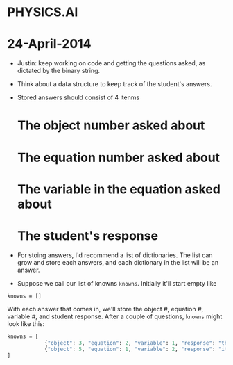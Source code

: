 # PHYSICS.AI

# 24-April-2014

* Justin: keep working on code and getting the questions asked, as dictated by the binary string.

* Think about a data structure to keep track of the student's answers.

* Stored answers should consist of 4 itenms
    # The object number asked about
    # The equation number asked about
    # The variable in the equation asked about
    # The student's response

* For stoing answers, I'd recommend a list of dictionaries.  The list can grow and store each answers, and each dictionary in the list will be an answer.  

* Suppose we call our list of knowns `knowns`. Initially it'll start empty like

```
knowns = []
```

With each answer that comes in, we'll store the object #, equation #, variable #, and student response. After a couple of questions, `knowns` might look like this:


```python
knowns = [
            {"object": 3, "equation": 2, "variable": 1, "response": "the speed of the stone after it accelerated"},
            {"object": 5, "equation": 1, "variable": 2, "response": "it says the the truck is initally at x=0"}
]
```
